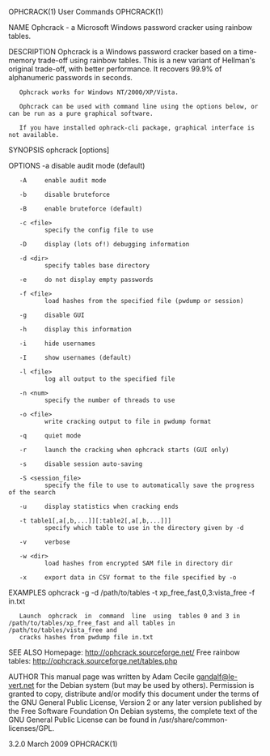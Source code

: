 OPHCRACK(1)                                                        User Commands                                                       OPHCRACK(1)

NAME
       Ophcrack - a Microsoft Windows password cracker using rainbow tables.

DESCRIPTION
       Ophcrack is a Windows password cracker based on a time-memory trade-off using rainbow tables.
       This is a new variant of Hellman's original trade-off, with better performance.
       It recovers 99.9% of alphanumeric passwords in seconds.

       Ophcrack works for Windows NT/2000/XP/Vista.

       Ophcrack can be used with command line using the options below, or can be run as a pure graphical software.

       If you have installed ophrack-cli package, graphical interface is not available.

SYNOPSIS
       ophcrack [options]

OPTIONS
       -a     disable audit mode (default)

       -A     enable audit mode

       -b     disable bruteforce

       -B     enable bruteforce (default)

       -c <file>
              specify the config file to use

       -D     display (lots of!) debugging information

       -d <dir>
              specify tables base directory

       -e     do not display empty passwords

       -f <file>
              load hashes from the specified file (pwdump or session)

       -g     disable GUI

       -h     display this information

       -i     hide usernames

       -I     show usernames (default)

       -l <file>
              log all output to the specified file

       -n <num>
              specify the number of threads to use

       -o <file>
              write cracking output to file in pwdump format

       -q     quiet mode

       -r     launch the cracking when ophcrack starts (GUI only)

       -s     disable session auto-saving

       -S <session_file>
              specify the file to use to automatically save the progress of the search

       -u     display statistics when cracking ends

       -t table1[,a[,b,...]][:table2[,a[,b,...]]]
              specify which table to use in the directory given by -d

       -v     verbose

       -w <dir>
              load hashes from encrypted SAM file in directory dir

       -x     export data in CSV format to the file specified by -o

EXAMPLES
       ophcrack -g -d /path/to/tables -t xp_free_fast,0,3:vista_free -f in.txt

       Launch  ophcrack  in  command  line  using  tables 0 and 3 in /path/to/tables/xp_free_fast and all tables in /path/to/tables/vista_free and
       cracks hashes from pwdump file in.txt

SEE ALSO
       Homepage: http://ophcrack.sourceforge.net/
       Free rainbow tables: http://ophcrack.sourceforge.net/tables.php

AUTHOR
       This manual page was written by Adam Cecile <gandalf@le-vert.net> for the Debian system (but may be used by others).
       Permission is granted to copy, distribute and/or modify this document under the terms of the GNU General Public License, Version 2  or  any
       later version published by the Free Software Foundation
       On Debian systems, the complete text of the GNU General Public License can be found in /usr/share/common-licenses/GPL.

3.2.0                                                               March 2009                                                         OPHCRACK(1)
